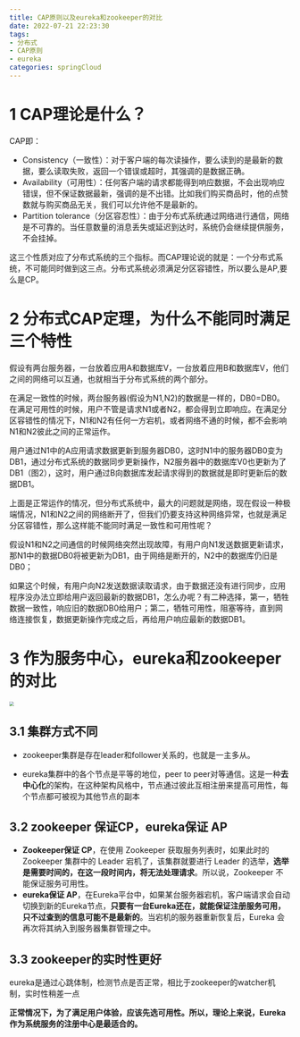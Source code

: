 ```yaml
---
title: CAP原则以及eureka和zookeeper的对比
date: 2022-07-21 22:23:30
tags:
- 分布式
- CAP原则
- eureka
categories: springCloud
---
```


# 1 CAP理论是什么？

CAP即：

- Consistency（一致性）：对于客户端的每次读操作，要么读到的是最新的数据，要么读取失败，返回一个错误或超时，其强调的是数据正确。
- Availability（可用性）：任何客户端的请求都能得到响应数据，不会出现响应错误，但不保证数据最新，强调的是不出错。比如我们购买商品时，他的点赞数就与购买商品无关，我们可以允许他不是最新的。
- Partition tolerance（分区容忍性）：由于分布式系统通过网络进行通信，网络是不可靠的。当任意数量的消息丢失或延迟到达时，系统仍会继续提供服务，不会挂掉。

这三个性质对应了分布式系统的三个指标。而CAP理论说的就是：一个分布式系统，不可能同时做到这三点。分布式系统必须满足分区容错性，所以要么是AP,要么是CP。



# 2 分布式CAP定理，为什么不能同时满足三个特性

假设有两台服务器，一台放着应用A和数据库V，一台放着应用B和数据库V，他们之间的网络可以互通，也就相当于分布式系统的两个部分。

在满足一致性的时候，两台服务器(假设为N1,N2)的数据是一样的，DB0=DB0。在满足可用性的时候，用户不管是请求N1或者N2，都会得到立即响应。在满足分区容错性的情况下，N1和N2有任何一方宕机，或者网络不通的时候，都不会影响N1和N2彼此之间的正常运作。

用户通过N1中的A应用请求数据更新到服务器DB0，这时N1中的服务器DB0变为DB1，通过分布式系统的数据同步更新操作，N2服务器中的数据库V0也更新为了DB1（图2），这时，用户通过B向数据库发起请求得到的数据就是即时更新后的数据DB1。

上面是正常运作的情况，但分布式系统中，最大的问题就是网络，现在假设一种极端情况，N1和N2之间的网络断开了，但我们仍要支持这种网络异常，也就是满足分区容错性，那么这样能不能同时满足一致性和可用性呢？

假设N1和N2之间通信的时候网络突然出现故障，有用户向N1发送数据更新请求，那N1中的数据DB0将被更新为DB1，由于网络是断开的，N2中的数据库仍旧是DB0；

如果这个时候，有用户向N2发送数据读取请求，由于数据还没有进行同步，应用程序没办法立即给用户返回最新的数据DB1，怎么办呢？有二种选择，第一，牺牲数据一致性，响应旧的数据DB0给用户；第二，牺牲可用性，阻塞等待，直到网络连接恢复，数据更新操作完成之后，再给用户响应最新的数据DB1。



# 3 作为服务中心，eureka和zookeeper的对比

<img src="https://tva1.sinaimg.cn/large/e6c9d24ely1h5fjrq1o9mj20y00b2q49.jpg" style="zoom:50%;" />





## 3.1 集群方式不同

- zookeeper集群是存在leader和follower关系的，也就是一主多从。

- eureka集群中的各个节点是平等的地位，peer to peer对等通信。这是一种**去中心化**的架构，在这种架构风格中，节点通过彼此互相注册来提高可用性，每个节点都可被视为其他节点的副本

## 3.2 zookeeper 保证CP，**eureka保证 AP**

- **Zookeeper保证 CP**，在使用 Zookeeper 获取服务列表时，如果此时的 Zookeeper 集群中的 Leader 宕机了，该集群就要进行 Leader 的选举，**选举是需要时间的，在这一段时间内，将无法处理请求**。所以说，Zookeeper 不能保证服务可用性。
- **eureka保证 AP**，在Eureka平台中，如果某台服务器宕机，客户端请求会自动切换到新的Eureka节点，**只要有一台Eureka还在，就能保证注册服务可用，只不过查到的信息可能不是最新的**。当宕机的服务器重新恢复后，Eureka 会再次将其纳入到服务器集群管理之中。

## 3.3 zookeeper的实时性更好

eureka是通过心跳体制，检测节点是否正常，相比于zookeeper的watcher机制，实时性稍差一点



**正常情况下，为了满足用户体验，应该先选可用性。所以，理论上来说，Eureka作为系统服务的注册中心是最适合的。**


